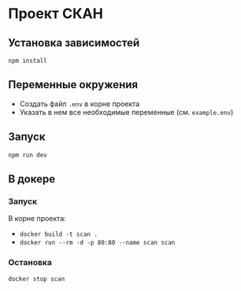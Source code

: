 # Проект СКАН

## Установка зависимостей

`npm install`

## Переменные окружения

- Создать файл `.env` в корне проекта
- Указать в нем все необходимые переменные (см. `example.env`)

## Запуск

`npm run dev`

## В докере

### Запуск

В корне проекта:

   - `docker build -t scan .`
   - `docker run --rm -d -p 80:80 --name scan scan`

### Остановка

`docker stop scan`
